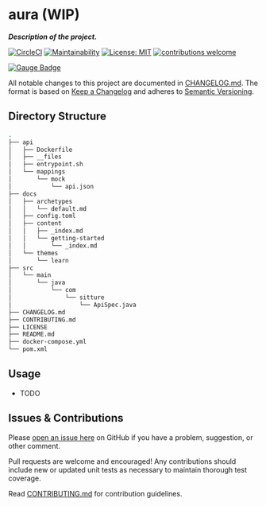# aura (WIP)
*__Description of the project.__*

[![CircleCI](https://circleci.com/gh/sitture/aura.svg?style=shield)](https://circleci.com/gh/sitture/aura) [![Maintainability](https://api.codeclimate.com/v1/badges/b5cc25a0c4b0722a6c60/maintainability)](https://codeclimate.com/github/sitture/aura/maintainability) [![License: MIT](https://img.shields.io/badge/License-MIT-yellow.svg?maxAge=2592000)](https://opensource.org/licenses/MIT) [![contributions welcome](https://img.shields.io/badge/contributions-welcome-brightgreen.svg?style=flat)](../../issues)

[![Gauge Badge](https://gauge.org/Gauge_Badge.svg)](https://gauge.org)

All notable changes to this project are documented in [CHANGELOG.md](CHANGELOG.md).
The format is based on [Keep a Changelog](http://keepachangelog.com/en/1.0.0/)
and adheres to [Semantic Versioning](http://semver.org/spec/v2.0.0.html).

## Directory Structure

```bash
.
├── api
│   ├── Dockerfile
│   ├── __files
│   ├── entrypoint.sh
│   └── mappings
│       └── mock
│           └── api.json
├── docs
│   ├── archetypes
│   │   └── default.md
│   ├── config.toml
│   ├── content
│   │   ├── _index.md
│   │   └── getting-started
│   │       └── _index.md
│   └── themes
│       └── learn
├── src
│   └── main
│       └── java
│           └── com
│               └── sitture
│                   └── ApiSpec.java
├── CHANGELOG.md
├── CONTRIBUTING.md
├── LICENSE
├── README.md
├── docker-compose.yml
└── pom.xml
```

## Usage

* TODO

## Issues & Contributions

Please [open an issue here](../../issues) on GitHub if you have a problem, suggestion, or other comment.

Pull requests are welcome and encouraged! Any contributions should include new or updated unit tests as necessary to maintain thorough test coverage.

Read [CONTRIBUTING.md](CONTRIBUTING.md) for contribution guidelines.

